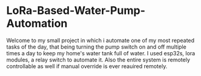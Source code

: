 # LoRa-Based-Water-Pump-Automation
Welcome to my small project in which i automate one of my most repeated tasks of the day, that being turning the pump switch on and off multiple times a day to keep my home's water tank full of water.
I used esp32s, lora modules, a relay switch to automate it.
Also the entire system is remotely controllable as well if manual override is ever reauired remotely.
